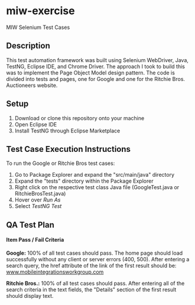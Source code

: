 # miw-exercise
MIW Selenium Test Cases

## Description
This test automation framework was built using Selenium WebDriver, Java, TestNG, Eclipse IDE, and Chrome Driver. The approach I took to build this was to implement the Page Object Model design pattern. The code is divided into tests and pages, one for Google and one for the Ritchie Bros. Auctioneers website. 

## Setup
1. Download or clone this repository onto your machine
2. Open Eclipse IDE
3. Install TestNG through Eclipse Marketplace

## Test Case Execution Instructions
To run the Google or Ritchie Bros test cases:
1. Go to Package Explorer and expand the "src/main/java" directory
2. Expand the "tests" directory within the Package Explorer
3. Right click on the respective test class Java file (GoogleTest.java or RitchieBrosTest.java)
4. Hover over <i>Run As</i>
5. Select <i>TestNG Test</i>

## QA Test Plan

#### Item Pass / Fail Criteria

<b>Google:</b>
100% of all test cases should pass. The home page should load successfully without any client or server errors (400, 500). After entering a search query, the href attribute of the link of the first result should be: www.mobileintegrationsworkgroup.com

<b>Ritchie Bros.:</b>
100% of all test cases should pass. After entering all of the search criteria in the text fields, the "Details" section of the first result should display text.

